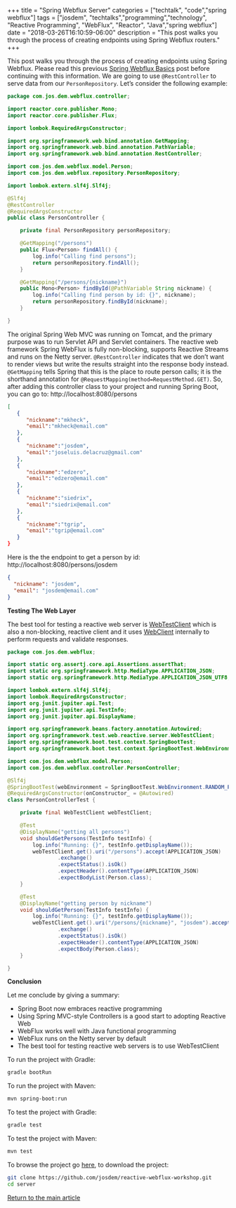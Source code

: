 +++
title =  "Spring Webflux Server"
categories = ["techtalk", "code","spring webflux"]
tags = ["josdem", "techtalks","programming","technology", "Reactive Programming", "WebFlux", "Reactor", "Java","spring webflux"]
date = "2018-03-26T16:10:59-06:00"
description = "This post walks you through the process of creating endpoints using Spring Webflux routers."
+++

This post walks you through the process of creating endpoints using Spring Webflux. Please read this previous [Spring Webflux Basics](/techtalk/spring/spring_webflux_basics) post before continuing with this information. We are going to use `@RestController` to serve data from our `PersonRepository`. Let’s consider the following example:

```java
package com.jos.dem.webflux.controller;

import reactor.core.publisher.Mono;
import reactor.core.publisher.Flux;

import lombok.RequiredArgsConstructor;

import org.springframework.web.bind.annotation.GetMapping;
import org.springframework.web.bind.annotation.PathVariable;
import org.springframework.web.bind.annotation.RestController;

import com.jos.dem.webflux.model.Person;
import com.jos.dem.webflux.repository.PersonRepository;

import lombok.extern.slf4j.Slf4j;

@Slf4j
@RestController
@RequiredArgsConstructor
public class PersonController {

    private final PersonRepository personRepository;

    @GetMapping("/persons")
    public Flux<Person> findAll() {
        log.info("Calling find persons");
        return personRepository.findAll();
    }

    @GetMapping("/persons/{nickname}")
    public Mono<Person> findById(@PathVariable String nickname) {
        log.info("Calling find person by id: {}", nickname);
        return personRepository.findById(nickname);
    }

}
```

The original Spring Web MVC was running on Tomcat, and the primary purpose was to run Servlet API and Servlet containers. The reactive web framework Spring WebFlux is fully non-blocking, supports Reactive Streams and runs on the Netty server. `@RestController` indicates that we don’t want to render views but write the results straight into the response body instead. `@GetMapping` tells Spring that this is the place to route person calls; it is the shorthand annotation for `@RequestMapping(method=RequestMethod.GET)`. So, after adding this controller class to your project and running Spring Boot, you can go to: http://localhost:8080/persons

```json
[
   {
      "nickname":"mkheck",
      "email":"mkheck@email.com"
   },
   {
      "nickname":"josdem",
      "email":"joseluis.delacruz@gmail.com"
   },
   {
      "nickname":"edzero",
      "email":"edzero@email.com"
   },
   {
      "nickname":"siedrix",
      "email":"siedrix@email.com"
   },
   {
      "nickname":"tgrip",
      "email":"tgrip@email.com"
   }
}
```

Here is the the endpoint to get a person by id: http://localhost:8080/persons/josdem

```json
{
  "nickname": "josdem",
  "email": "josdem@email.com"
}
```

**Testing The Web Layer**

The best tool for testing a reactive web server is [WebTestClient](https://docs.spring.io/spring/docs/current/javadoc-api/org/springframework/test/web/reactive/server/WebTestClient.html) which is also a non-blocking, reactive client and it uses [WebClient](https://docs.spring.io/spring-boot/docs/current/reference/html/boot-features-webclient.html) internally to perform requests and validate responses.

```java
package com.jos.dem.webflux;

import static org.assertj.core.api.Assertions.assertThat;
import static org.springframework.http.MediaType.APPLICATION_JSON;
import static org.springframework.http.MediaType.APPLICATION_JSON_UTF8;

import lombok.extern.slf4j.Slf4j;
import lombok.RequiredArgsConstructor;
import org.junit.jupiter.api.Test;
import org.junit.jupiter.api.TestInfo;
import org.junit.jupiter.api.DisplayName;

import org.springframework.beans.factory.annotation.Autowired;
import org.springframework.test.web.reactive.server.WebTestClient;
import org.springframework.boot.test.context.SpringBootTest;
import org.springframework.boot.test.context.SpringBootTest.WebEnvironment;

import com.jos.dem.webflux.model.Person;
import com.jos.dem.webflux.controller.PersonController;

@Slf4j
@SpringBootTest(webEnvironment = SpringBootTest.WebEnvironment.RANDOM_PORT)
@RequiredArgsConstructor(onConstructor_ = @Autowired)
class PersonControllerTest {

    private final WebTestClient webTestClient;

    @Test
    @DisplayName("getting all persons")
    void shouldGetPersons(TestInfo testInfo) {
        log.info("Running: {}", testInfo.getDisplayName());
        webTestClient.get().uri("/persons").accept(APPLICATION_JSON)
                .exchange()
                .expectStatus().isOk()
                .expectHeader().contentType(APPLICATION_JSON)
                .expectBodyList(Person.class);
    }

    @Test
    @DisplayName("getting person by nickname")
    void shouldGetPerson(TestInfo testInfo) {
        log.info("Running: {}", testInfo.getDisplayName());
        webTestClient.get().uri("/persons/{nickname}", "josdem").accept(APPLICATION_JSON)
                .exchange()
                .expectStatus().isOk()
                .expectHeader().contentType(APPLICATION_JSON)
                .expectBody(Person.class);
    }

}
```

**Conclusion**

Let me conclude by giving a summary:

* Spring Boot now embraces reactive programming
* Using Spring MVC-style Controllers is a good start to adopting Reactive Web
* WebFlux works well with Java functional programming
* WebFlux runs on the Netty server by default
* The best tool for testing reactive web servers is to use WebTestClient

To run the project with Gradle:

```bash
gradle bootRun
```

To run the project with Maven:

```bash
mvn spring-boot:run
```

To test the project with Gradle:

```bash
gradle test
```

To test the project with Maven:

```bash
mvn test
```

To browse the project go [here](https://github.com/josdem/reactive-webflux-workshop), to download the project:

```bash
git clone https://github.com/josdem/reactive-webflux-workshop.git
cd server
```


[Return to the main article](/techtalk/spring#Spring_Boot_Reactive)
